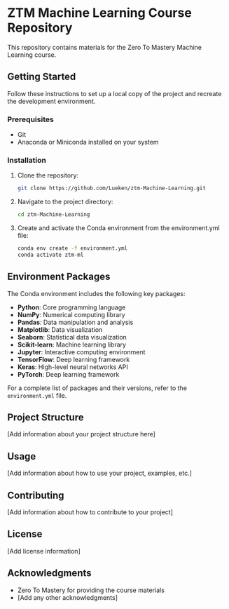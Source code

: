 # ZTM Machine Learning Course Repository

This repository contains materials for the Zero To Mastery Machine Learning course.

## Getting Started

Follow these instructions to set up a local copy of the project and recreate the development environment.

### Prerequisites

- Git
- Anaconda or Miniconda installed on your system

### Installation

1. Clone the repository:
   ```bash
   git clone https://github.com/Lueken/ztm-Machine-Learning.git
   ```

2. Navigate to the project directory:
   ```bash
   cd ztm-Machine-Learning
   ```

3. Create and activate the Conda environment from the environment.yml file:
   ```bash
   conda env create -f environment.yml
   conda activate ztm-ml
   ```

## Environment Packages

The Conda environment includes the following key packages:

- **Python**: Core programming language
- **NumPy**: Numerical computing library
- **Pandas**: Data manipulation and analysis
- **Matplotlib**: Data visualization
- **Seaborn**: Statistical data visualization
- **Scikit-learn**: Machine learning library
- **Jupyter**: Interactive computing environment
- **TensorFlow**: Deep learning framework
- **Keras**: High-level neural networks API
- **PyTorch**: Deep learning framework

For a complete list of packages and their versions, refer to the `environment.yml` file.

## Project Structure

[Add information about your project structure here]

## Usage

[Add information about how to use your project, examples, etc.]

## Contributing

[Add information about how to contribute to your project]

## License

[Add license information]

## Acknowledgments

- Zero To Mastery for providing the course materials
- [Add any other acknowledgments]
